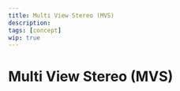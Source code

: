 ```yaml
---
title: Multi View Stereo (MVS)
description: 
tags: [concept]
wip: true
---
```


# Multi View Stereo (MVS)

